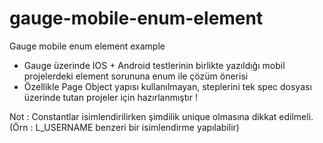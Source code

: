 # gauge-mobile-enum-element
Gauge mobile enum element example

- Gauge üzerinde IOS + Android testlerinin birlikte yazıldığı mobil projelerdeki element sorununa enum ile çözüm önerisi
- Özellikle Page Object yapısı kullanılmayan, steplerini tek spec dosyası üzerinde tutan projeler için hazırlanmıştır !


Not : Constantlar isimlendirilirken şimdilik unique olmasına dikkat edilmeli.
      (Örn : L_USERNAME benzeri bir isimlendirme yapılabilir)
